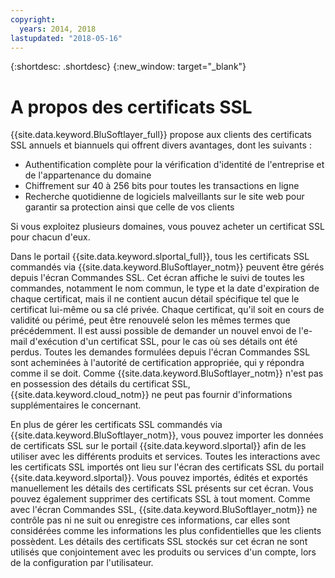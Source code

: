 ```yaml
---
copyright:
  years: 2014, 2018
lastupdated: "2018-05-16"
---
```


{:shortdesc: .shortdesc}
{:new_window: target="_blank"}

# A propos des certificats SSL

{{site.data.keyword.BluSoftlayer_full}} propose aux clients des certificats
SSL annuels et biannuels qui offrent divers avantages, dont les suivants :

* Authentification complète pour la vérification d'identité de l'entreprise et de
l'appartenance du domaine
* Chiffrement sur 40 à 256 bits pour toutes les transactions en ligne
* Recherche quotidienne de logiciels malveillants sur le site web pour garantir sa protection ainsi que celle de vos clients

Si vous exploitez plusieurs domaines, vous pouvez acheter un certificat SSL pour chacun d'eux.

Dans le portail {{site.data.keyword.slportal_full}}, tous les certificats SSL commandés via {{site.data.keyword.BluSoftlayer_notm}} peuvent être gérés depuis l'écran Commandes SSL. Cet écran affiche le suivi de toutes les commandes, notamment le nom commun, le type et la date d'expiration de chaque certificat,
mais il ne contient aucun détail spécifique tel que le certificat lui-même ou sa clé privée. Chaque certificat, qu'il soit en cours de validité ou périmé, peut être renouvelé selon les mêmes termes que précédemment. Il est aussi possible de demander un nouvel envoi de l'e-mail d'exécution d'un certificat SSL, pour le cas où ses détails ont été perdus. Toutes les demandes formulées depuis l'écran Commandes SSL sont acheminées à l'autorité de certification appropriée, qui y répondra comme il se doit. Comme {{site.data.keyword.BluSoftlayer_notm}} n'est pas en possession des détails du certificat SSL, {{site.data.keyword.cloud_notm}} ne peut pas fournir d'informations supplémentaires le concernant.

En plus de gérer les certificats SSL commandés via {{site.data.keyword.BluSoftlayer_notm}}, vous pouvez importer les données de certificats SSL sur le portail {{site.data.keyword.slportal}} afin de les utiliser avec les différents produits et services. Toutes les interactions avec les certificats SSL importés ont lieu sur l'écran des certificats SSL du portail {{site.data.keyword.slportal}}. Vous pouvez importés, édités et exportés manuellement les détails des certificats SSL présents sur cet écran. Vous pouvez également supprimer des certificats SSL à tout moment. Comme avec l'écran Commandes SSL, {{site.data.keyword.BluSoftlayer_notm}} ne contrôle pas ni ne suit ou enregistre ces informations, car elles sont considérées comme les informations les plus confidentielles que les clients possèdent. Les détails des certificats SSL stockés sur cet écran ne sont utilisés que conjointement avec les produits ou services d'un compte, lors de la configuration par l'utilisateur.
